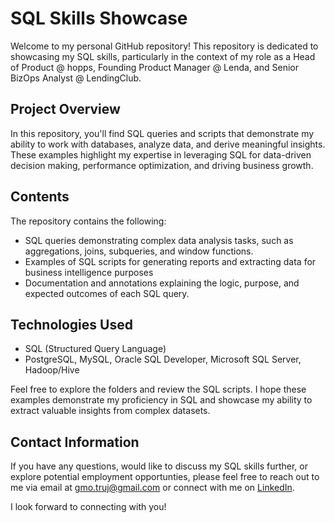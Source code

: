 # SQL Skills Showcase 

Welcome to my personal GitHub repository! This repository is dedicated to showcasing my SQL skills, particularly in the context of my role as a Head of Product @ hopps, Founding Product Manager @ Lenda, and Senior BizOps Analyst @ LendingClub.

## Project Overview
In this repository, you'll find SQL queries and scripts that demonstrate my ability to work with databases, analyze data, and derive meaningful insights. These examples highlight my expertise in leveraging SQL for data-driven decision making, performance optimization, and driving business growth.

## Contents
The repository contains the following:

- SQL queries demonstrating complex data analysis tasks, such as aggregations, joins, subqueries, and window functions.
- Examples of SQL scripts for generating reports and extracting data for business intelligence purposes
- Documentation and annotations explaining the logic, purpose, and expected outcomes of each SQL query.

## Technologies Used
- SQL (Structured Query Language)
- PostgreSQL, MySQL, Oracle SQL Developer, Microsoft SQL Server, Hadoop/Hive

Feel free to explore the folders and review the SQL scripts. I hope these examples demonstrate my proficiency in SQL and showcase my ability to extract valuable insights from complex datasets.

## Contact Information
If you have any questions, would like to discuss my SQL skills further, or explore potential employment opportunties, please feel free to reach out to me via email at gmo.truj@gmail.com or connect with me on [LinkedIn](https://https://www.linkedin.com/in/guillermo-trujillo-8176a931/).

I look forward to connecting with you!

